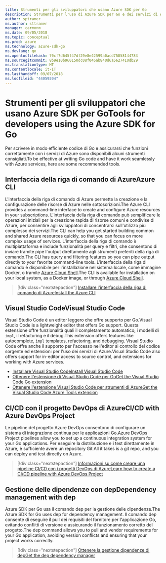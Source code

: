 ```yaml
---
title: Strumenti per gli sviluppatori che usano Azure SDK per Go
description: Strumenti per l'uso di Azure SDK per Go e dei servizi di Azure
author: sptramer
ms.author: sttramer
manager: carmonm
ms.date: 09/05/2018
ms.topic: conceptual
ms.prod: azure
ms.technology: azure-sdk-go
ms.devlang: go
ms.openlocfilehash: 70cf7d645f47df29e8e42599a0acd75858144783
ms.sourcegitcommit: 8b9e10b960150dc08f046ab840d6a5627410db29
ms.translationtype: HT
ms.contentlocale: it-IT
ms.lasthandoff: 09/07/2018
ms.locfileid: "44059204"
---
```

# <a name="tools-for-developers-using-the-azure-sdk-for-go"></a><span data-ttu-id="7d78b-103">Strumenti per gli sviluppatori che usano Azure SDK per Go</span><span class="sxs-lookup"><span data-stu-id="7d78b-103">Tools for developers using the Azure SDK for Go</span></span>

<span data-ttu-id="7d78b-104">Per scrivere in modo efficiente codice di Go e assicurarsi che funzioni correttamente con i servizi di Azure sono disponibili alcuni strumenti consigliati.</span><span class="sxs-lookup"><span data-stu-id="7d78b-104">To be effective at writing Go code and have it work seamlessly with Azure services, here are some recommended tools.</span></span>

## <a name="azure-cli"></a><span data-ttu-id="7d78b-105">Interfaccia della riga di comando di Azure</span><span class="sxs-lookup"><span data-stu-id="7d78b-105">Azure CLI</span></span>

<span data-ttu-id="7d78b-106">L'interfaccia della riga di comando di Azure permette la creazione e la configurazione delle risorse di Azure nelle sottoscrizioni.</span><span class="sxs-lookup"><span data-stu-id="7d78b-106">The Azure CLI provides a command-line interface to create and configure Azure resources in your subscriptions.</span></span> <span data-ttu-id="7d78b-107">L'interfaccia della riga di comando può semplificare le operazioni iniziali per la creazione rapida di risorse comuni e condivise di Azure, per consentire agli sviluppatori di concentrarsi sull'utilizzo più complesso dei servizi.</span><span class="sxs-lookup"><span data-stu-id="7d78b-107">The CLI can help you get started building common and shared Azure resources quickly, so that you can focus on more complex usage of services.</span></span> <span data-ttu-id="7d78b-108">L'interfaccia della riga di comando è multipiattaforma e include funzionalità per query e filtri, che consentono di inviare tramite pipe l'output direttamente agli strumenti preferiti della riga di comando.</span><span class="sxs-lookup"><span data-stu-id="7d78b-108">The CLI has query and filtering features so you can pipe output directly to your favorite command-line tools.</span></span> <span data-ttu-id="7d78b-109">L'interfaccia della riga di comando è disponibile per l'installazione nel sistema locale, come immagine Docker, o tramite [Azure Cloud Shell](https://docs.microsoft.com/azure/cloud-shell/overview).</span><span class="sxs-lookup"><span data-stu-id="7d78b-109">The CLI is available for installation on your local system, as a Docker image, or through [Azure Cloud Shell](https://docs.microsoft.com/azure/cloud-shell/overview).</span></span>

> [!div class="nextstepaction"]
> [<span data-ttu-id="7d78b-110">Installare l'interfaccia della riga di comando di Azure</span><span class="sxs-lookup"><span data-stu-id="7d78b-110">Install the Azure CLI</span></span>](/cli/azure/install-azure-cli)

## <a name="visual-studio-code"></a><span data-ttu-id="7d78b-111">Visual Studio Code</span><span class="sxs-lookup"><span data-stu-id="7d78b-111">Visual Studio Code</span></span>

<span data-ttu-id="7d78b-112">Visual Studio Code è un editor leggero che offre supporto per Go.</span><span class="sxs-lookup"><span data-stu-id="7d78b-112">Visual Studio Code is a lightweight editor that offers Go support.</span></span> <span data-ttu-id="7d78b-113">Questa estensione offre funzionalità quali il completamento automatico, i modelli di `impl`, il refactoring e il debug.</span><span class="sxs-lookup"><span data-stu-id="7d78b-113">This extension offers features like autocomplete, `impl` templates, refactoring, and debugging.</span></span> <span data-ttu-id="7d78b-114">Visual Studio Code offre anche il supporto per l'accesso nell'editor al controllo del codice sorgente ed estensioni per l'uso dei servizi di Azure.</span><span class="sxs-lookup"><span data-stu-id="7d78b-114">Visual Studio Code also offers support for in-editor access to source control, and extensions for working with Azure services.</span></span>

* [<span data-ttu-id="7d78b-115">Installare Visual Studio Code</span><span class="sxs-lookup"><span data-stu-id="7d78b-115">Install Visual Studio Code</span></span>](https://code.visualstudio.com/Download)
* [<span data-ttu-id="7d78b-116">Ottenere l'estensione di Visual Studio Code per Go</span><span class="sxs-lookup"><span data-stu-id="7d78b-116">Get the Visual Studio Code Go extension</span></span>](https://code.visualstudio.com/docs/languages/go)
* [<span data-ttu-id="7d78b-117">Ottenere l'estensione Visual Studio Code per strumenti di Azure</span><span class="sxs-lookup"><span data-stu-id="7d78b-117">Get the Visual Studio Code Azure Tools extension</span></span>](https://marketplace.visualstudio.com/items?itemName=ms-vscode.vscode-azureextensionpack)

## <a name="cicd-with-azure-devops-project"></a><span data-ttu-id="7d78b-118">CI/CD con il progetto DevOps di Azure</span><span class="sxs-lookup"><span data-stu-id="7d78b-118">CI/CD with Azure DevOps Project</span></span>

<span data-ttu-id="7d78b-119">Le pipeline del progetto Azure DevOps consentono di configurare un sistema di integrazione continua per le applicazioni Go.</span><span class="sxs-lookup"><span data-stu-id="7d78b-119">Azure DevOps Project pipelines allow you to set up a continuous integration system for your Go applications.</span></span> <span data-ttu-id="7d78b-120">Per eseguire la distribuzione e i test direttamente in Azure, è sufficiente avere un repository Git.</span><span class="sxs-lookup"><span data-stu-id="7d78b-120">All it takes is a git repo, and you can deploy and test directly on Azure.</span></span>

> [!div class="nextstepaction"]
> [<span data-ttu-id="7d78b-121">Informazioni su come creare una pipeline CI/CD con i progetti DevOps di Azure</span><span class="sxs-lookup"><span data-stu-id="7d78b-121">Learn how to create a CI/CD pipeline with Azure DevOps Project</span></span>](/azure/devops-project/azure-devops-project-go)

## <a name="dependency-management-with-dep"></a><span data-ttu-id="7d78b-122">Gestione delle dipendenze con dep</span><span class="sxs-lookup"><span data-stu-id="7d78b-122">Dependency management with dep</span></span>

<span data-ttu-id="7d78b-123">Azure SDK per Go usa il comando dep per la gestione delle dipendenze.</span><span class="sxs-lookup"><span data-stu-id="7d78b-123">The Azure SDK for Go uses dep for dependency management.</span></span> <span data-ttu-id="7d78b-124">Il comando dep consente di eseguire il pull dei requisiti del fornitore per l'applicazione Go, evitando conflitti di versione e assicurando il funzionamento corretto del progetto.</span><span class="sxs-lookup"><span data-stu-id="7d78b-124">The dep command allows you to pull and vendor requirements for your Go application, avoiding version conflicts and ensuring that your project works correctly.</span></span>

> [!div class="nextstepaction"]
> [<span data-ttu-id="7d78b-125">Ottenere la gestione dipendenze di dep</span><span class="sxs-lookup"><span data-stu-id="7d78b-125">Get the dep dependency manager</span></span>](https://github.com/golang/dep)
